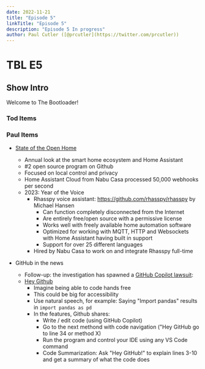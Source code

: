 ```yaml
---
date: 2022-11-21
title: "Episode 5"
linkTitle: "Episode 5"
description: "Episode 5 In progress"
author: Paul Cutler ([@prcutler](https://twitter.com/prcutler))
---
```

# TBL E5
## Show Intro

Welcome to The Bootloader!  

### Tod Items


### Paul Items

* [State of the Open Home](https://www.youtube.com/watch?v=D936T1Ze8-4)
  * Annual look at the smart home ecosystem and Home Assistant
  * #2 open source program on Github
  * Focused on local control and privacy
  * Home Assistant Cloud from Nabu Casa processed 50,000 webhooks per second
  * 2023: Year of the Voice
    * Rhasspy voice assistant: https://github.com/rhasspy/rhasspy by Michael Hansen
      * Can function completely disconnected from the Internet
      * Are entirely free/open source with a permissive license
      * Works well with freely available home automation software
      * Optimized for working with MQTT, HTTP and Websockets with Home Assistant having built in support
      * Support for over 25 different languages
    * Hired by Nabu Casa to work on and integrate Rhasspy full-time

* GitHub in the news
  * Follow-up: the investigation has spawned a [GitHub Copilot lawsuit](https://www.theregister.com/2022/11/11/githubs_copilot_opinion/):  
  * [Hey Github](https://githubnext.com/projects/hey-github)
    * Imagine being able to code hands free
    * This could be big for accessibility
    * Use natural speech, for example: Saying "Import pandas" results in `import pandas as pd`
    * In the features, Github shares:
      * Write / edit code (using GitHub Copilot)
      * Go to the next methond with code navigation ("Hey GitHub go to line 34 or method X)
      * Run the program and control your IDE using any VS Code command
      * Code Summarization: Ask "Hey GitHub!" to explain lines 3-10 and get a summary of what the code does